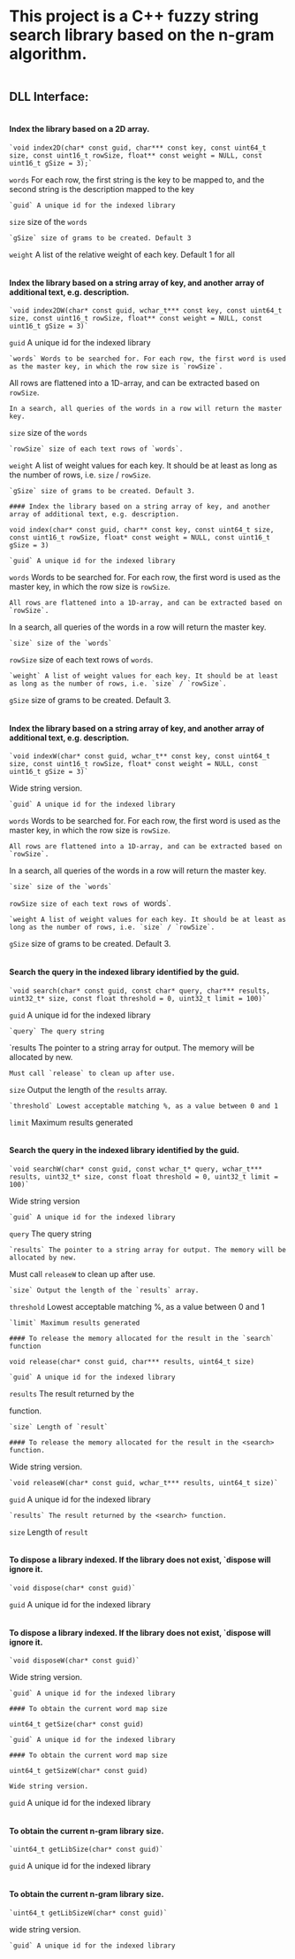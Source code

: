 # This project is a C++ fuzzy string search library based on the n-gram algorithm.
```

```
## DLL Interface:
```

```
#### Index the library based on a 2D array.
```
`void index2D(char* const guid, char*** const key, const uint64_t size, const uint16_t rowSize, float** const weight = NULL, const uint16_t gSize = 3);`
```
`words` For each row, the first string is the key to be mapped to, and the second string is the description mapped to the key
```
`guid` A unique id for the indexed library
```
`size` size of the `words`
```
`gSize` size of grams to be created. Default 3
```
`weight` A list of the relative weight of each key. Default 1 for all
```

```
#### Index the library based on a string array of key, and another array of additional text, e.g. description.
```
`void index2DW(char* const guid, wchar_t*** const key, const uint64_t size, const uint16_t rowSize, float** const weight = NULL, const uint16_t gSize = 3)`
```
`guid` A unique id for the indexed library
```
`words` Words to be searched for. For each row, the first word is used as the master key, in which the row size is `rowSize`.
```
All rows are flattened into a 1D-array, and can be extracted based on `rowSize`. 
```
In a search, all queries of the words in a row will return the master key.
```
`size` size of the `words`
```
`rowSize` size of each text rows of `words`.
```
`weight` A list of weight values for each key. It should be at least as long as the number of rows, i.e. `size` / `rowSize`.
```
`gSize` size of grams to be created. Default 3.
```

```
#### Index the library based on a string array of key, and another array of additional text, e.g. description.
```
`void index(char* const guid, char** const key, const uint64_t size, const uint16_t rowSize, float* const weight = NULL, const uint16_t gSize = 3)`
```
`guid` A unique id for the indexed library
```
`words` Words to be searched for. For each row, the first word is used as the master key, in which the row size is `rowSize`.
```
All rows are flattened into a 1D-array, and can be extracted based on `rowSize`. 
```
In a search, all queries of the words in a row will return the master key.
```
`size` size of the `words`
```
`rowSize` size of each text rows of `words`.
```
`weight` A list of weight values for each key. It should be at least as long as the number of rows, i.e. `size` / `rowSize`.
```
`gSize` size of grams to be created. Default 3.
```

```
#### Index the library based on a string array of key, and another array of additional text, e.g. description.
```
`void indexW(char* const guid, wchar_t** const key, const uint64_t size, const uint16_t rowSize, float* const weight = NULL, const uint16_t gSize = 3)`
```
Wide string version.
```
`guid` A unique id for the indexed library
```
`words` Words to be searched for. For each row, the first word is used as the master key, in which the row size is `rowSize`.
```
All rows are flattened into a 1D-array, and can be extracted based on `rowSize`.
```
In a search, all queries of the words in a row will return the master key.
```
`size` size of the `words`
```
`rowSize size of each text rows of `words`.
```
`weight A list of weight values for each key. It should be at least as long as the number of rows, i.e. `size` / `rowSize`.
```
`gSize` size of grams to be created. Default 3.
```

```
#### Search the query in the indexed library identified by the guid.
```
`void search(char* const guid, const char* query, char*** results, uint32_t* size, const float threshold = 0, uint32_t limit = 100)`
```
`guid` A unique id for the indexed library
```
`query` The query string
```
`results The pointer to a string array for output. The memory will be allocated by new.
```
Must call `release` to clean up after use.
```
`size` Output the length of the `results` array.
```
`threshold` Lowest acceptable matching %, as a value between 0 and 1
```
`limit` Maximum results generated
```

```
#### Search the query in the indexed library identified by the guid.
```
`void searchW(char* const guid, const wchar_t* query, wchar_t*** results, uint32_t* size, const float threshold = 0, uint32_t limit = 100)`
```
Wide string version
```
`guid` A unique id for the indexed library
```
`query` The query string
```
`results` The pointer to a string array for output. The memory will be allocated by new. 
```
Must call `releaseW` to clean up after use.
```
`size` Output the length of the `results` array.
```
`threshold` Lowest acceptable matching %, as a value between 0 and 1
```
`limit` Maximum results generated
```

```
#### To release the memory allocated for the result in the `search` function
```
`void release(char* const guid, char*** results, uint64_t size)`
```
`guid` A unique id for the indexed library
```
`results` The result returned by the <search> function.
```
`size` Length of `result`
```

```
#### To release the memory allocated for the result in the <search> function.
```
Wide string version.
```
`void releaseW(char* const guid, wchar_t*** results, uint64_t size)`
```
`guid` A unique id for the indexed library
```
`results` The result returned by the <search> function.
```
`size` Length of `result`
```

```
#### To dispose a library indexed. If the library does not exist, `dispose will ignore it.
```
`void dispose(char* const guid)`
```
`guid` A unique id for the indexed library
```

```
#### To dispose a library indexed. If the library does not exist, `dispose will ignore it.
```
`void disposeW(char* const guid)`
```
Wide string version.
```
`guid` A unique id for the indexed library
```

```
#### To obtain the current word map size
```
`uint64_t getSize(char* const guid)`
```
`guid` A unique id for the indexed library
```

```
#### To obtain the current word map size
```
`uint64_t getSizeW(char* const guid)`
```
Wide string version.
```
`guid` A unique id for the indexed library
```

```
#### To obtain the current n-gram library size.
```
`uint64_t getLibSize(char* const guid)`
```
`guid` A unique id for the indexed library
```

```
#### To obtain the current n-gram library size.
```
`uint64_t getLibSizeW(char* const guid)`
```
wide string version.
```
`guid` A unique id for the indexed library